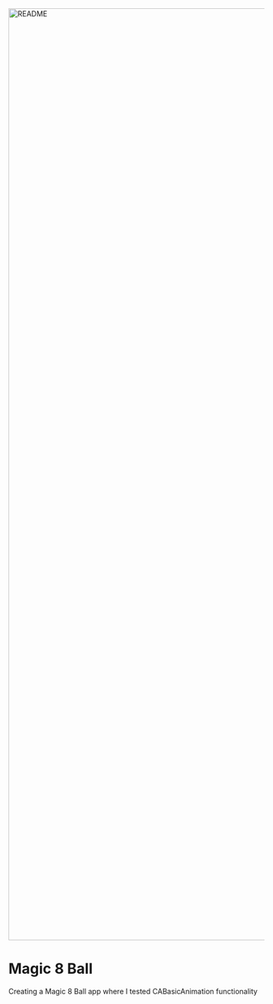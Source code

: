 <img width="1834" alt="README" src="https://github.com/user-attachments/assets/033b67b4-01c7-4132-98b3-a4e2fbb4b4bc">


# Magic 8 Ball

Creating a Magic 8 Ball app where I tested CABasicAnimation functionality

